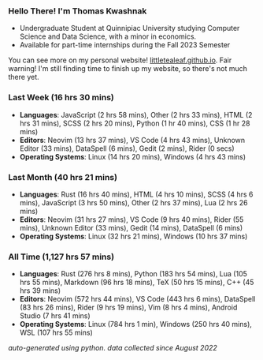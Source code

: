 
### Hello There! I'm Thomas Kwashnak

- Undergraduate Student at Quinnipiac University studying Computer Science and Data Science, with a minor in economics.
- Available for part-time internships during the Fall 2023 Semester

You can see more on my personal website! [littletealeaf.github.io](https://littletealeaf.github.io). Fair warning! I'm still finding time to finish up my website, so there's not much there yet.

### Last Week (16 hrs 30 mins)
- **Languages**: JavaScript (2 hrs 58 mins), Other (2 hrs 33 mins), HTML (2 hrs 31 mins), SCSS (2 hrs 20 mins), Python (1 hr 40 mins), CSS (1 hr 28 mins)
- **Editors**: Neovim (13 hrs 37 mins), VS Code (4 hrs 43 mins), Unknown Editor (33 mins), DataSpell (6 mins), Gedit (2 mins), Rider (0 secs)
- **Operating Systems**: Linux (14 hrs 20 mins), Windows (4 hrs 43 mins)
    
### Last Month (40 hrs 21 mins)
- **Languages**: Rust (16 hrs 40 mins), HTML (4 hrs 10 mins), SCSS (4 hrs 6 mins), JavaScript (3 hrs 50 mins), Other (2 hrs 37 mins), Lua (2 hrs 26 mins)
- **Editors**: Neovim (31 hrs 27 mins), VS Code (9 hrs 40 mins), Rider (55 mins), Unknown Editor (33 mins), Gedit (14 mins), DataSpell (6 mins)
- **Operating Systems**: Linux (32 hrs 21 mins), Windows (10 hrs 37 mins)
    
### All Time (1,127 hrs 57 mins)
- **Languages**: Rust (276 hrs 8 mins), Python (183 hrs 54 mins), Lua (105 hrs 55 mins), Markdown (96 hrs 18 mins), TeX (50 hrs 15 mins), C++ (45 hrs 39 mins)
- **Editors**: Neovim (572 hrs 44 mins), VS Code (443 hrs 6 mins), DataSpell (83 hrs 26 mins), Rider (9 hrs 19 mins), Vim (8 hrs 4 mins), Android Studio (7 hrs 41 mins)
- **Operating Systems**: Linux (784 hrs 1 min), Windows (250 hrs 40 mins), WSL (107 hrs 55 mins)
    

*auto-generated using python. data collected since August 2022*
